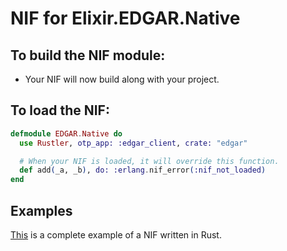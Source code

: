 # NIF for Elixir.EDGAR.Native

## To build the NIF module:

- Your NIF will now build along with your project.

## To load the NIF:

```elixir
defmodule EDGAR.Native do
  use Rustler, otp_app: :edgar_client, crate: "edgar"

  # When your NIF is loaded, it will override this function.
  def add(_a, _b), do: :erlang.nif_error(:nif_not_loaded)
end
```

## Examples

[This](https://github.com/rusterlium/NifIo) is a complete example of a NIF written in Rust.
